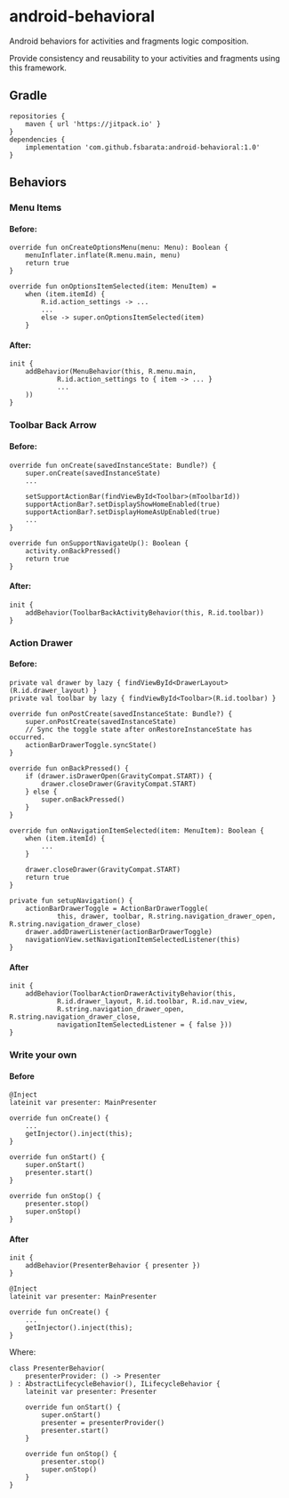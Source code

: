 # android-behavioral
Android behaviors for activities and fragments logic composition.

Provide consistency and reusability to your activities and fragments using this framework.

## Gradle
	repositories {
		maven { url 'https://jitpack.io' }
	}
	dependencies {
		implementation 'com.github.fsbarata:android-behavioral:1.0'
	}

## Behaviors
### Menu Items
#### Before:
	override fun onCreateOptionsMenu(menu: Menu): Boolean {
        menuInflater.inflate(R.menu.main, menu)
        return true
    }

    override fun onOptionsItemSelected(item: MenuItem) =
		when (item.itemId) {
			R.id.action_settings -> ...
			...
			else -> super.onOptionsItemSelected(item)
		}
#### After:
	init {
		addBehavior(MenuBehavior(this, R.menu.main,
				R.id.action_settings to { item -> ... }
				...
		))
	}


### Toolbar Back Arrow
#### Before:
	override fun onCreate(savedInstanceState: Bundle?) {
		super.onCreate(savedInstanceState)
		...

		setSupportActionBar(findViewById<Toolbar>(mToolbarId))
		supportActionBar?.setDisplayShowHomeEnabled(true)
		supportActionBar?.setDisplayHomeAsUpEnabled(true)
		...
	}
	
	override fun onSupportNavigateUp(): Boolean {
		activity.onBackPressed()
		return true
	}


#### After:
	init {
		addBehavior(ToolbarBackActivityBehavior(this, R.id.toolbar))
	}

### Action Drawer
#### Before:
	private val drawer by lazy { findViewById<DrawerLayout>(R.id.drawer_layout) }
	private val toolbar by lazy { findViewById<Toolbar>(R.id.toolbar) }
	
	override fun onPostCreate(savedInstanceState: Bundle?) {
		super.onPostCreate(savedInstanceState)
		// Sync the toggle state after onRestoreInstanceState has occurred.
		actionBarDrawerToggle.syncState()
	}

	override fun onBackPressed() {
		if (drawer.isDrawerOpen(GravityCompat.START)) {
			drawer.closeDrawer(GravityCompat.START)
		} else {
			super.onBackPressed()
		}
	}

	override fun onNavigationItemSelected(item: MenuItem): Boolean {
		when (item.itemId) {
			...
		}

		drawer.closeDrawer(GravityCompat.START)
		return true
	}

	private fun setupNavigation() {
		actionBarDrawerToggle = ActionBarDrawerToggle(
				this, drawer, toolbar, R.string.navigation_drawer_open, R.string.navigation_drawer_close)
		drawer.addDrawerListener(actionBarDrawerToggle)
		navigationView.setNavigationItemSelectedListener(this)
	}
	
#### After
	init { 
		addBehavior(ToolbarActionDrawerActivityBehavior(this,
				R.id.drawer_layout, R.id.toolbar, R.id.nav_view,
				R.string.navigation_drawer_open, R.string.navigation_drawer_close,
				navigationItemSelectedListener = { false }))
	}


### Write your own
#### Before
	@Inject
	lateinit var presenter: MainPresenter

	override fun onCreate() {
		...
		getInjector().inject(this);
	}

	override fun onStart() {
		super.onStart()
		presenter.start()
	}

	override fun onStop() {
		presenter.stop()
		super.onStop()
	}


#### After
	init {
		addBehavior(PresenterBehavior { presenter })
	}

	@Inject
	lateinit var presenter: MainPresenter
	
	override fun onCreate() {
		...
		getInjector().inject(this);
	}

Where:

	class PresenterBehavior(
		presenterProvider: () -> Presenter
	) : AbstractLifecycleBehavior(), ILifecycleBehavior {
		lateinit var presenter: Presenter

		override fun onStart() {
			super.onStart()
			presenter = presenterProvider()
			presenter.start()
		}
	
		override fun onStop() {
			presenter.stop()
			super.onStop()
		}
	}

	
